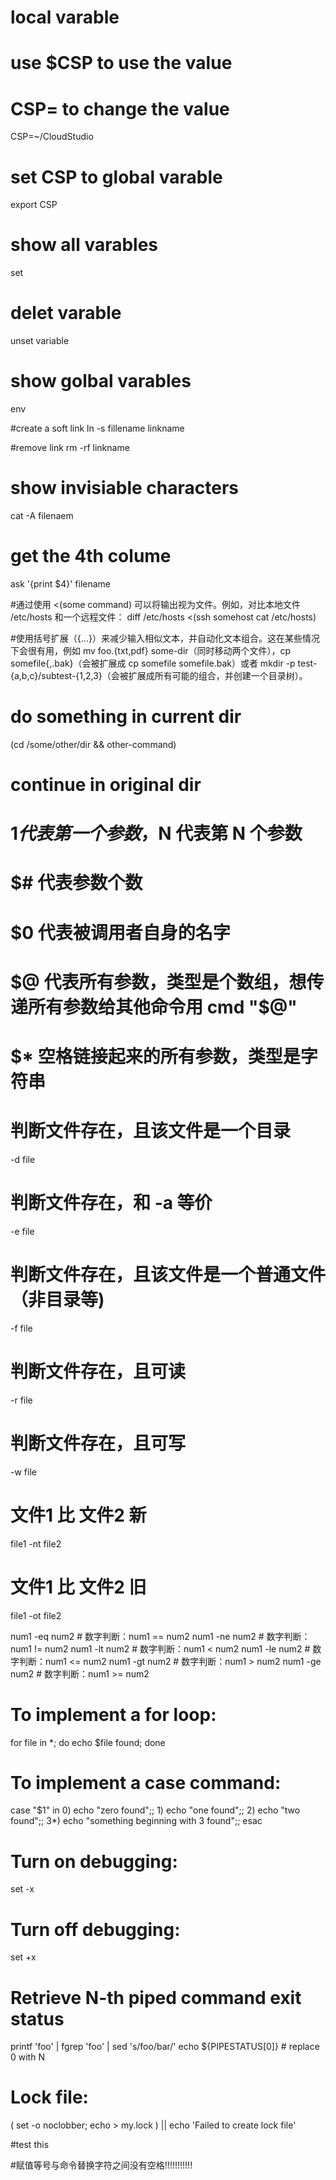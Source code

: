 # local varable
# use $CSP to use the value
# CSP= to change the value
CSP=~/CloudStudio

# set CSP to global varable
export CSP

# show all varables
set

# delet varable
unset variable

# show golbal varables
env



#create a soft link
ln -s fillename linkname

#remove link
rm -rf linkname

# show invisiable characters
cat -A filenaem

# get the 4th colume
ask '{print $4}' filename

#通过使用 <(some command) 可以将输出视为文件。例如，对比本地文件 /etc/hosts 和一个远程文件：
diff /etc/hosts <(ssh somehost cat /etc/hosts)


#使用括号扩展（{...}）来减少输入相似文本，并自动化文本组合。这在某些情况下会很有用，例如 mv foo.{txt,pdf} some-dir（同时移动两个文件），cp somefile{,.bak}（会被扩展成 cp somefile somefile.bak）或者 mkdir -p test-{a,b,c}/subtest-{1,2,3}（会被扩展成所有可能的组合，并创建一个目录树）。

# do something in current dir
(cd /some/other/dir && other-command)
# continue in original dir

# $1 代表第一个参数，$N 代表第 N 个参数
# $# 代表参数个数
# $0 代表被调用者自身的名字
# $@ 代表所有参数，类型是个数组，想传递所有参数给其他命令用 cmd "$@" 
# $* 空格链接起来的所有参数，类型是字符串




# 判断文件存在，且该文件是一个目录
-d file

# 判断文件存在，和 -a 等价
-e file

# 判断文件存在，且该文件是一个普通文件（非目录等)
-f file

# 判断文件存在，且可读
-r file

# 判断文件存在，且可写
-w file


# 文件1 比 文件2 新
file1 -nt file2 


# 文件1 比 文件2 旧
file1 -ot file2

num1 -eq num2             # 数字判断：num1 == num2
num1 -ne num2             # 数字判断：num1 != num2
num1 -lt num2             # 数字判断：num1 < num2
num1 -le num2             # 数字判断：num1 <= num2
num1 -gt num2             # 数字判断：num1 > num2
num1 -ge num2             # 数字判断：num1 >= num2









# To implement a for loop:
for file in *;
do 
    echo $file found;
done

# To implement a case command:
case "$1"
in
    0) echo "zero found";;
    1) echo "one found";;
    2) echo "two found";;
    3*) echo "something beginning with 3 found";;
esac

# Turn on debugging:
set -x

# Turn off debugging:
set +x

# Retrieve N-th piped command exit status
printf 'foo' | fgrep 'foo' | sed 's/foo/bar/'
echo ${PIPESTATUS[0]}  # replace 0 with N

# Lock file:
( set -o noclobber; echo > my.lock ) || echo 'Failed to create lock file'

#test this

#赋值等号与命令替换字符之间没有空格!!!!!!!!!!!
